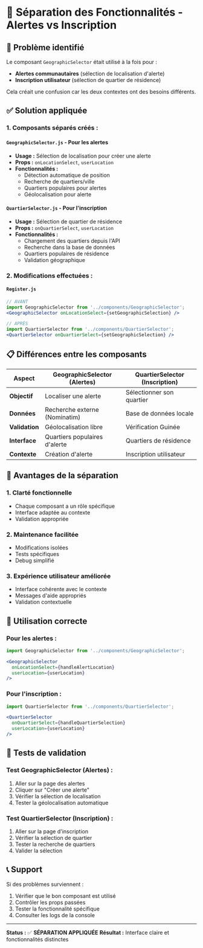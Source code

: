 # 🔄 Séparation des Fonctionnalités - Alertes vs Inscription

## 🎯 **Problème identifié**

Le composant `GeographicSelector` était utilisé à la fois pour :
- **Alertes communautaires** (sélection de localisation d'alerte)
- **Inscription utilisateur** (sélection de quartier de résidence)

Cela créait une confusion car les deux contextes ont des besoins différents.

## ✅ **Solution appliquée**

### **1. Composants séparés créés :**

#### **`GeographicSelector.js`** - Pour les alertes
- **Usage :** Sélection de localisation pour créer une alerte
- **Props :** `onLocationSelect`, `userLocation`
- **Fonctionnalités :**
  - Détection automatique de position
  - Recherche de quartiers/ville
  - Quartiers populaires pour alertes
  - Géolocalisation pour alerte

#### **`QuartierSelector.js`** - Pour l'inscription
- **Usage :** Sélection de quartier de résidence
- **Props :** `onQuartierSelect`, `userLocation`
- **Fonctionnalités :**
  - Chargement des quartiers depuis l'API
  - Recherche dans la base de données
  - Quartiers populaires de résidence
  - Validation géographique

### **2. Modifications effectuées :**

#### **`Register.js`**
```jsx
// AVANT
import GeographicSelector from '../components/GeographicSelector';
<GeographicSelector onLocationSelect={setGeographicSelection} />

// APRÈS
import QuartierSelector from '../components/QuartierSelector';
<QuartierSelector onQuartierSelect={setGeographicSelection} />
```

## 📋 **Différences entre les composants**

| Aspect | GeographicSelector (Alertes) | QuartierSelector (Inscription) |
|--------|------------------------------|--------------------------------|
| **Objectif** | Localiser une alerte | Sélectionner son quartier |
| **Données** | Recherche externe (Nominatim) | Base de données locale |
| **Validation** | Géolocalisation libre | Vérification Guinée |
| **Interface** | Quartiers populaires d'alerte | Quartiers de résidence |
| **Contexte** | Création d'alerte | Inscription utilisateur |

## 🎯 **Avantages de la séparation**

### **1. Clarté fonctionnelle**
- Chaque composant a un rôle spécifique
- Interface adaptée au contexte
- Validation appropriée

### **2. Maintenance facilitée**
- Modifications isolées
- Tests spécifiques
- Debug simplifié

### **3. Expérience utilisateur améliorée**
- Interface cohérente avec le contexte
- Messages d'aide appropriés
- Validation contextuelle

## 🔧 **Utilisation correcte**

### **Pour les alertes :**
```jsx
import GeographicSelector from '../components/GeographicSelector';

<GeographicSelector 
  onLocationSelect={handleAlertLocation} 
  userLocation={userLocation} 
/>
```

### **Pour l'inscription :**
```jsx
import QuartierSelector from '../components/QuartierSelector';

<QuartierSelector 
  onQuartierSelect={handleQuartierSelection} 
  userLocation={userLocation} 
/>
```

## 🧪 **Tests de validation**

### **Test GeographicSelector (Alertes) :**
1. Aller sur la page des alertes
2. Cliquer sur "Créer une alerte"
3. Vérifier la sélection de localisation
4. Tester la géolocalisation automatique

### **Test QuartierSelector (Inscription) :**
1. Aller sur la page d'inscription
2. Vérifier la sélection de quartier
3. Tester la recherche de quartiers
4. Valider la sélection

## 📞 **Support**

Si des problèmes surviennent :
1. Vérifier que le bon composant est utilisé
2. Contrôler les props passées
3. Tester la fonctionnalité spécifique
4. Consulter les logs de la console

---

**Status :** ✅ **SÉPARATION APPLIQUÉE**
**Résultat :** Interface claire et fonctionnalités distinctes 